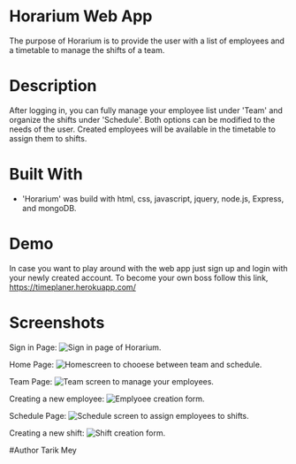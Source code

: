 # Horarium Web App
The purpose of Horarium is to provide the user with a list of employees and a timetable to manage the shifts of a team. 

# Description
After logging in, you can fully manage your employee list under 'Team' and organize the shifts under 'Schedule'. Both options can be modified to the needs of the user. Created employees will be available in the timetable to assign them to shifts.

# Built With
* 'Horarium' was build with html, css, javascript, jquery, node.js, Express, and mongoDB.

# Demo
In case you want to play around with the web app just sign up and login with your newly created account.
To become your own boss follow this link, https://timeplaner.herokuapp.com/

# Screenshots
Sign in Page:
![Sign in page of Horarium.](./pictures/sign_in.png)

Home Page:
![Homescreen to chooese between team and schedule.](./pictures/homescreen.png)

Team Page:
![Team screen to manage your employees.](./pictures/employee_overview.png)

Creating a new employee:
![Emplyoee creation form.](./pictures/employee_creation.png)

Schedule Page:
![Schedule screen to assign employees to shifts.](./pictures/shifts_overview.png)

Creating a new shift:
![Shift creation form.](./pictures/addingShift_form.png)

#Author
Tarik Mey

